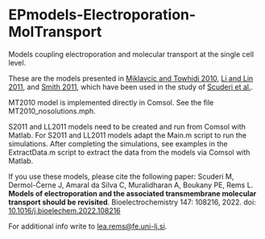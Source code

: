 # EPmodels-Electroporation-MolTransport
Models coupling electroporation and molecular transport at the single cell level. 

These are the models presented in [Miklavcic and Towhidi 2010](https://doi.org/10.2478/v10019-010-0002-3), [Li and Lin 2011](https://doi.org/10.1016/j.bioelechem.2011.04.006), and [Smith 2011](https://dspace.mit.edu/handle/1721.1/63085), which have been used in the study of [Scuderi et al.](http://dx.doi.org/10.1016/j.bioelechem.2022.108216). 

MT2010 model is implemented directly in Comsol. See the file MT2010_nosolutions.mph. 

S2011 and LL2011  models need to be created and run from Comsol with Matlab. 
For S2011 and LL2011 models adapt the Main.m script to run the simulations. 
After completing the simulations, see examples in the ExtractData.m script to extract the data from the models via Comsol with Matlab. 

If you use these models, please cite the following paper:
Scuderi M, Dermol-Černe J, Amaral da Silva C, Muralidharan A, Boukany PE, Rems L. **Models of electroporation and the associated transmembrane molecular transport should be revisited**. Bioelectrochemistry 147: 108216, 2022. doi: [10.1016/j.bioelechem.2022.108216](http://dx.doi.org/10.1016/j.bioelechem.2022.108216)

For additional info write to lea.rems@fe.uni-lj.si. 
